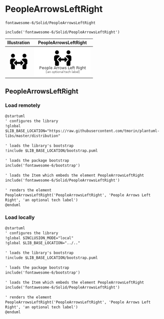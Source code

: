 # PeopleArrowsLeftRight


```text
fontawesome-6/Solid/PeopleArrowsLeftRight
```

```text
include('fontawesome-6/Solid/PeopleArrowsLeftRight')
```



| Illustration | PeopleArrowsLeftRight |
| :---: | :---: |
| ![illustration for Illustration](../../fontawesome-6/Solid/PeopleArrowsLeftRight.png) | ![illustration for PeopleArrowsLeftRight](../../fontawesome-6/Solid/PeopleArrowsLeftRight.Local.png) |




## PeopleArrowsLeftRight

### Load remotely
```plantuml
@startuml
' configures the library
!global $LIB_BASE_LOCATION="https://raw.githubusercontent.com/tmorin/plantuml-libs/master/distribution"

' loads the library's bootstrap
!include $LIB_BASE_LOCATION/bootstrap.puml

' loads the package bootstrap
include('fontawesome-6/bootstrap')

' loads the Item which embeds the element PeopleArrowsLeftRight
include('fontawesome-6/Solid/PeopleArrowsLeftRight')

' renders the element
PeopleArrowsLeftRight('PeopleArrowsLeftRight', 'People Arrows Left Right', 'an optional tech label')
@enduml
```

### Load locally
```plantuml
@startuml
' configures the library
!global $INCLUSION_MODE="local"
!global $LIB_BASE_LOCATION="../.."

' loads the library's bootstrap
!include $LIB_BASE_LOCATION/bootstrap.puml

' loads the package bootstrap
include('fontawesome-6/bootstrap')

' loads the Item which embeds the element PeopleArrowsLeftRight
include('fontawesome-6/Solid/PeopleArrowsLeftRight')

' renders the element
PeopleArrowsLeftRight('PeopleArrowsLeftRight', 'People Arrows Left Right', 'an optional tech label')
@enduml
```

